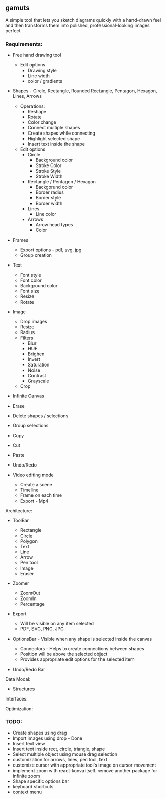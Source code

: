 ## gamuts

A simple tool that lets you sketch diagrams quickly with a hand-drawn feel and then transforms them into polished, professional-looking images perfect

### Requirements:

- Free hand drawing tool
  - Edit options
    - Drawing style
    - Line width
    - color / gradients
- Shapes - Circle, Rectangle, Rounded Rectangle, Pentagon, Hexagon, Lines, Arrows
  - Operations:
    - Reshape
    - Rotate
    - Color change
    - Connect multiple shapes
    - Create shapes while connecting
    - Highlight selected shape
    - Insert text inside the shape
  - Edit options
    - Circle
      - Background color
      - Stroke Color
      - Stroke Style
      - Stroke Width
    - Rectangle / Pentagon / Hexagon
      - Backgorund color
      - Border radius
      - Border style
      - Border width
    - Lines
      - Line color
    - Arrows
      - Arrow head types
      - Color
- Frames

  - Export options - pdf, svg, jpg
  - Group creation

- Text
  - Font style
  - Font color
  - Background color
  - Font size
  - Resize
  - Rotate
- Image
  - Drop images
  - Resize
  - Radius
  - Filters
    - Blur
    - HUE
    - Brighen
    - Invert
    - Saturation
    - Noise
    - Contrast
    - Grayscale
  - Crop
- Infinite Canvas
- Erase
- Delete shapes / selections
- Group selections
- Copy
- Cut
- Paste
- Undo/Redo

- Video editing mode
  - Create a scene
  - Timeline
  - Frame on each time
  - Export - Mp4

Architecture:

- ToolBar

  - Rectangle
  - Circle
  - Polygon
  - Text
  - Line
  - Arrow
  - Pen tool
  - Image
  - Eraser

- Zoomer

  - ZoomOut
  - ZoomIn
  - Percentage

- Export

  - Will be visible on any item selected
  - PDF, SVG, PNG, JPG

- OptionsBar - Visible when any shape is selected inside the canvas

  - Connectors - Helps to create connections between shapes
  - Position will be above the selected object
  - Provides appropriate edit options for the selected item

- Undo/Redo Bar

Data Modal:

- Structures

Interfaces:

Optimization:

### TODO:

- Create shapes using drag
- Import images using drop - Done
- Insert text view
- Insert text inside rect, circle, triangle, shape
- Select multiple object using mouse drag selection
- customization for arrows, lines, pen tool, text
- customize cursor with appropriate tool's image on cursor movement
- implement zoom with react-konva itself. remove another package for infinite zoom
- Shape specific options bar
- keyboard shortcuts
- context menu
